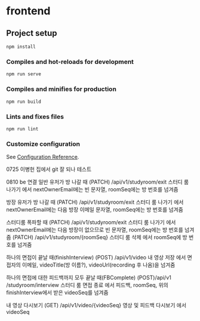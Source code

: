 # frontend

## Project setup

```
npm install
```

### Compiles and hot-reloads for development

```
npm run serve
```

### Compiles and minifies for production

```
npm run build
```

### Lints and fixes files

```
npm run lint
```

### Customize configuration

See [Configuration Reference](https://cli.vuejs.org/config/).

0725 이병헌 집에서 git 잘 되나 테스트

0810 be 연결
일반 유저가 방 나갈 때
(PATCH) ​/api​/v1​/studyroom​/exit 스터디 룸 나가기
에서 nextOwnerEmail에는 빈 문자열, roomSeq에는 방 번호를 넘겨줌

방장 유저가 방 나갈 때
(PATCH) ​/api​/v1​/studyroom​/exit 스터디 룸 나가기
에서 nextOwnerEmail에는 다음 방장 이메일 문자열, roomSeq에는 방 번호를 넘겨줌

스터디룸 폭파할 때 
(PATCH) ​/api​/v1​/studyroom​/exit 스터디 룸 나가기
에서 nextOwnerEmail에는 다음 방장이 없으므로 빈 문자열, roomSeq에는 방 번호를 넘겨줌
(PATCH) ​/api​/v1​/studyroom​/{roomSeq} 스터디 룸 삭제
에서 roomSeq에 방 번호를 넘겨줌

하나의 면접이 끝날 때(finishInterview)
(POST) ​/api​/v1​/video 내 영상 저장
에서 면접자의 이메일, videoTitle(방 이름?), videoUrl(recording 후 나옴)을 넘겨줌

하나의 면접에 대한 피드백까지 모두 끝날 때(FBComplete)
(POST) ​/api​/v1​/studyroom​/interview 스터디 룸 면접 종료
에서 피드백, roomSeq, 위의 finishInterview에서 받은 videoSeq를 넘겨줌

내 영상 다시보기
(GET) ​/api​/v1​/video​/{videoSeq} 영상 및 피드백 다시보기
에서 videoSeq
